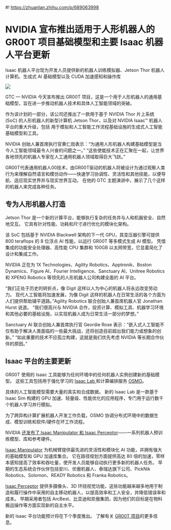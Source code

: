 #! https://zhuanlan.zhihu.com/p/689063998
# NVIDIA 宣布推出适用于人形机器人的 GR00T 项目基础模型和主要 Isaac 机器人平台更新


Isaac 机器人平台现为开发人员提供新的机器人训练模拟器、Jetson Thor 机器人计算机、生成式 AI 基础模型以及 CUDA 加速感知和操作库

![](https://s3.amazonaws.com/cms.ipressroom.com/219/files/20242/project-gr00t-humanoid.jpg)

GTC — NVIDIA 今天宣布推出 GR00T 项目，这是一个用于人形机器人的通用基础模型，旨在进一步推动机器人技术和具体人工智能领域的突破。

作为该计划的一部分，该公司还推出了一款用于基于 NVIDIA Thor 片上系统 (SoC) 的人形机器人的新型计算机 Jetson Thor，以及对 NVIDIA Isaac™ 机器人平台的重大升级，包括 用于模拟和人工智能工作流程基础设施的生成式人工智能基础模型和工具。

NVIDIA 创始人兼首席执行官黄仁勋表示：“为通用人形机器人构建基础模型是当今人工智能领域最令人兴奋的问题之一。” “这些使能技术正在汇聚在一起，让世界各地领先的机器人专家在人工通用机器人领域取得巨大飞跃。”

GR00T代表通用机器人00技术，由GR00T驱动的机器人将被设计为通过观察人类行为来理解自然语言和模仿动作——快速学习协调性、灵活性和其他技能，以便导航、适应现实世界并与现实世界互动。 在他的 GTC 主题演讲中，展示了几个这样的机器人来完成各种任务。

## 专为人形机器人打造
Jetson Thor 是一个新的计算平台，能够执行复杂的任务并与人和机器安全、自然地交互。 它具有针对性能、功耗和尺寸进行优化的模块化架构。

该 SoC 包括基于 NVIDIA Blackwell 架构的下一代 GPU，其变压器引擎可提供 800 teraflops 的 8 位浮点 AI 性能，以运行 GR00T 等多模式生成 AI 模型。 凭借集成的功能安全处理器、高性能 CPU 集群和 100GB 以太网带宽，它显着简化了设计和集成工作。

NVIDIA 正在为 1X Technologies、Agility Robotics、Apptronik、Boston Dynamics、Figure AI、Fourier Intelligence、Sanctuary AI、Unitree Robotics 和 XPENG Robotics 等领先的人形机器人公司构建全面的 AI 平台。

“我们正处于历史的转折点，像 Digit 这样以人为中心的机器人将永远改变劳动力。 现代人工智能将加速发展，为像 Digit 这样的机器人在日常生活的各个方面为人们提供帮助铺平道路。”Agility Robotics 联合创始人兼首席机器人官 Jonathan Hurst 说道。 “我们很高兴与 NVIDIA 合作，投资计算、模拟工具、机器学习环境和其他必要的基础设施，以实现机器人成为日常生活一部分的梦想。”

Sanctuary AI 联合创始人兼首席执行官 Geordie Rose 表示：“嵌入式人工智能不仅有助于解决人类面临的一些最大挑战，还将创造目前超出我们能力或想象的创新。” “如此重要的技术不应孤立构建，这就是我们优先考虑 NVIDIA 等长期合作伙伴的原因。”

## Isaac 平台的主要更新
GR00T 使用的 Isaac 工具能够为任何环境中的任何机器人实例创建新的基础模型。 这些工具包括用于强化学习的 [Isaac Lab ](https://developer.nvidia.com/isaac-sim#isaac-lab)和计算编排服务 [OSMO](https://developer.nvidia.com/blog/scale-ai-enabled-robotics-development-workloads-with-nvidia-osmo/)。

具体的人工智能模型需要大量的真实和合成数据。 新的 Isaac Lab 是一款基于 Isaac Sim 构建的 GPU 加速、轻量级、性能优化的应用程序，专门用于运行数千个机器人学习并行模拟。

为了跨异构计算扩展机器人开发工作负载，OSMO 协调分布式环境中的数据生成、模型训练和软件/硬件在环工作流程。

NVIDIA [还发布了 Isaac Manipulator 和 Isaac Perceptor](https://blogs.nvidia.com/blog/isaac-generative-ai-manufacturing-logistics/)——一系列机器人预训练模型、库和参考硬件。

[Isaac Manipulator](https://developer.nvidia.com/isaac/manipulator) 为机械臂提供最先进的灵活性和模块化 AI 功能，并拥有强大的基础模型和 GPU 加速库集合。 它在路径规划方面提供高达 80 倍的加速，零样本感知提高了效率和吞吐量，使开发人员能够自动执行更多新的机器人任务。 早期的生态系统合作伙伴包括安川、优傲机器人、泰瑞达旗下公司、PickNik Robotics、Solomon、READY Robotics 和 Franka Robotics。

[Isaac Perceptor](https://developer.nvidia.com/isaac/perceptor) 提供多摄像头、3D 环绕视觉功能，这些功能越来越多地用于制造和履行操作中采用的自主移动机器人，以提高效率和工人安全，并降低错误率和成本。 早期采用者包括 ArcBest、比亚迪和凯傲集团，因为他们的目标是在物料搬运操作等方面实现新的自主水平。

新的 Isaac 平台功能预计将在下个季度推出。 了解有关 [GR00T 项目](https://developer.nvidia.com/project-gr00t)的更多信息。











































